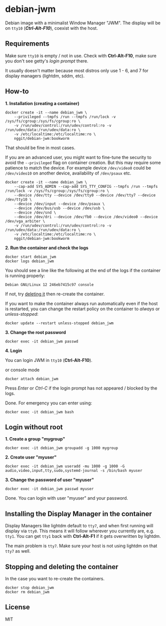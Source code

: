 # debian-jwm
Debian image with a minimalist Window Manager "JWM". The display will be on `tty10` (***Ctrl-Alt-F10***), coexist with the host.

## Requirements
Make sure `tty10` is empty / not in use. Check with **Ctrl-Alt-F10**, make sure you don't see getty's *login prompt* there.

It usually doesn't matter because most distros only use 1 - 6, and 7 for display managers (lightdm, sddm, etc).

## How-to
**1. Installation (creating a container)**
```
docker create -it --name debian_jwm \
    --privileged --tmpfs /run --tmpfs /run/lock -v /sys/fs/cgroup:/sys/fs/cgroup:ro \
    -v /run/udev/control:/run/udev/control:ro -v /run/udev/data:/run/udev/data:ro \
    -v /etc/localtime:/etc/localtime:ro \
    nggit/debian-jwm:bookworm
```

That should be fine in most cases.

If you are an advanced user, you might want to fine-tune the security to avoid the `--privileged` flag on container creation.
But this may require some patience to match the device. For example device `/dev/video0` could be `/dev/video10` on another device, availability of `/dev/psaux` etc.
```
docker create -it --name debian_jwm \
    --cap-add SYS_ADMIN --cap-add SYS_TTY_CONFIG --tmpfs /run --tmpfs /run/lock -v /sys/fs/cgroup:/sys/fs/cgroup:ro \
    --device /dev/tty --device /dev/tty0 --device /dev/tty7 --device /dev/tty10 \
    --device /dev/input --device /dev/psaux \
    --device /dev/bus/usb --device /dev/usb \
    --device /dev/snd \
    --device /dev/dri --device /dev/fb0 --device /dev/video0 --device /dev/vga_arbiter \
    -v /run/udev/control:/run/udev/control:ro -v /run/udev/data:/run/udev/data:ro \
    -v /etc/localtime:/etc/localtime:ro \
    nggit/debian-jwm:bookworm
```

**2. Run the container and check the logs**
```
docker start debian_jwm
docker logs debian_jwm
```
You should see a line like the following at the end of the logs if the container is running properly:
```
Debian GNU/Linux 12 246eb7415c97 console
```

If not, try [deleting it](#stopping-and-deleting-the-container) then re-create the container.

If you want to make the container always run automatically even if the host is restarted, you can change the restart policy on the container to *always* or *unless-stopped*:
```
docker update --restart unless-stopped debian_jwm
```
**3. Change the root password**
```
docker exec -it debian_jwm passwd
```
**4. Login**

You can login JWM in `tty10` (**Ctrl-Alt-F10**).

or console mode
```
docker attach debian_jwm
```
Press *Enter* or *Ctrl-C* if the login prompt has not appeared / blocked by the logs.

Done. For emergency you can enter using:
```
docker exec -it debian_jwm bash
```
## Login without root

**1. Create a group "mygroup"**
```
docker exec -it debian_jwm groupadd -g 1000 mygroup
```
**2. Create user "myuser"**
```
docker exec -it debian_jwm useradd -mu 1000 -g 1000 -G audio,video,input,tty,sudo,systemd-journal -s /bin/bash myuser
```
**3. Change the password of user "myuser"**
```
docker exec -it debian_jwm passwd myuser
```
Done. You can login with user "myuser" and your password.

## Installing the Display Manager in the container
Display Managers like lightdm default to `tty7`, and when first running will display via `tty0`. This means it will follow wherever you currently are, e.g. `tty1`. You can get `tty1` back with **Ctrl-Alt-F1** if it gets overwritten by lightdm.

The main problem is `tty7`. Make sure your host is not using lightdm on that `tty7` as well.
## Stopping and deleting the container
In the case you want to re-create the containers.
```
docker stop debian_jwm
docker rm debian_jwm
```

## License
MIT
